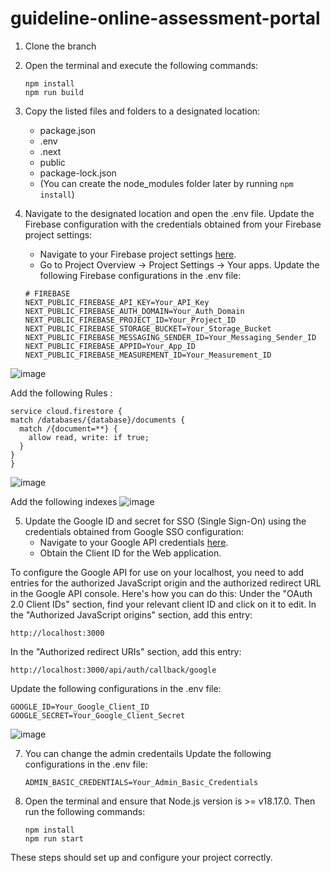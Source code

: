 # guideline-online-assessment-portal

1. Clone the branch
2. Open the terminal and execute the following commands:
   ```
   npm install
   npm run build
   ```
3. Copy the listed files and folders to a designated location:
   - package.json
   - .env
   - .next
   - public
   - package-lock.json
   - (You can create the node_modules folder later by running `npm install`)

4. Navigate to the designated location and open the .env file. Update the Firebase configuration with the credentials obtained from your Firebase project settings:
   - Navigate to your Firebase project settings [here](https://console.firebase.google.com/).
   - Go to Project Overview -> Project Settings -> Your apps.
   Update the following Firebase configurations in the .env file:
   ```
   # FIREBASE
   NEXT_PUBLIC_FIREBASE_API_KEY=Your_API_Key
   NEXT_PUBLIC_FIREBASE_AUTH_DOMAIN=Your_Auth_Domain
   NEXT_PUBLIC_FIREBASE_PROJECT_ID=Your_Project_ID
   NEXT_PUBLIC_FIREBASE_STORAGE_BUCKET=Your_Storage_Bucket
   NEXT_PUBLIC_FIREBASE_MESSAGING_SENDER_ID=Your_Messaging_Sender_ID
   NEXT_PUBLIC_FIREBASE_APPID=Your_App_ID
   NEXT_PUBLIC_FIREBASE_MEASUREMENT_ID=Your_Measurement_ID
   ```

![image](https://github.com/biddut29/guideline-online-assessment-portal/assets/112966490/245e8a1e-fe95-408d-950b-1e71820c5cbc)

Add the following Rules :
  ```
service cloud.firestore {
  match /databases/{database}/documents {
    match /{document=**} {
      allow read, write: if true;
    }
  }
}
 ```
![image](https://github.com/biddut29/guideline-online-assessment-portal/assets/112966490/fcaf9666-371d-4ae1-8aef-94d9d5f2c9c8)

Add the following indexes
![image](https://github.com/biddut29/guideline-online-assessment-portal/assets/112966490/ef931e84-a279-41b6-853b-2438c3c2845b)


   

5. Update the Google ID and secret for SSO (Single Sign-On) using the credentials obtained from Google SSO configuration:
   - Navigate to your Google API credentials [here](https://console.cloud.google.com/apis/credentials).
   - Obtain the Client ID for the Web application.
   
To configure the Google API for use on your localhost, you need to add entries for the authorized JavaScript origin and the authorized redirect URL in the Google API console. Here's how you can do this:
   Under the "OAuth 2.0 Client IDs" section, find your relevant client ID and click on it to edit.
   In the "Authorized JavaScript origins" section, add this entry:
   ```
   http://localhost:3000
   ```
   In the "Authorized redirect URIs" section, add this entry:
   ```
   http://localhost:3000/api/auth/callback/google
   ```

   Update the following configurations in the .env file:
   ```
   GOOGLE_ID=Your_Google_Client_ID
   GOOGLE_SECRET=Your_Google_Client_Secret 
   ```
   ![image](https://github.com/biddut29/guideline-online-assessment-portal/assets/112966490/de927b7c-a104-4e94-92d3-c0c17552d4d4)
   <br>   

7. You can change the admin credentails
   Update the following configurations in the .env file:
   ``` 
   ADMIN_BASIC_CREDENTIALS=Your_Admin_Basic_Credentials
   ```   

8. Open the terminal and ensure that Node.js version is >= v18.17.0. Then run the following commands:
   ```
   npm install
   npm run start
   ```

These steps should set up and configure your project correctly.
